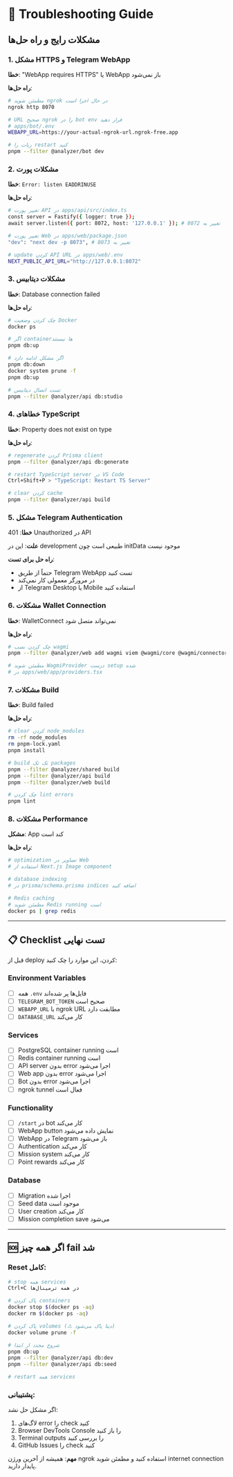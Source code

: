 # 🔧 Troubleshooting Guide

## مشکلات رایج و راه حل‌ها

### 1. مشکل HTTPS و Telegram WebApp

**خطا**: "WebApp requires HTTPS" یا WebApp باز نمی‌شود

**راه حل‌ها**:
```bash
# مطمئن شوید ngrok در حال اجرا است
ngrok http 8070

# URL صحیح ngrok را در bot env قرار دهید
# apps/bot/.env
WEBAPP_URL=https://your-actual-ngrok-url.ngrok-free.app

# ربات را restart کنید
pnpm --filter @analyzer/bot dev
```

### 2. مشکلات پورت

**خطا**: `Error: listen EADDRINUSE`

**راه حل‌ها**:
```bash
# تغییر پورت API در apps/api/src/index.ts
const server = Fastify({ logger: true });
await server.listen({ port: 8072, host: '127.0.0.1' }); # تغییر به 8072

# تغییر پورت Web در apps/web/package.json
"dev": "next dev -p 8073", # تغییر به 8073

# update کردن API URL در apps/web/.env
NEXT_PUBLIC_API_URL="http://127.0.0.1:8072"
```

### 3. مشکلات دیتابیس

**خطا**: Database connection failed

**راه حل‌ها**:
```bash
# چک کردن وضعیت Docker
docker ps

# اگر container‌ها نیستند
pnpm db:up

# اگر مشکل ادامه دارد
pnpm db:down
docker system prune -f
pnpm db:up

# تست اتصال دیتابیس
pnpm --filter @analyzer/api db:studio
```

### 4. خطاهای TypeScript

**خطا**: Property does not exist on type

**راه حل‌ها**:
```bash
# regenerate کردن Prisma client
pnpm --filter @analyzer/api db:generate

# restart TypeScript server در VS Code
Ctrl+Shift+P > "TypeScript: Restart TS Server"

# clear کردن cache
pnpm --filter @analyzer/api build
```

### 5. مشکل Telegram Authentication

**خطا**: 401 Unauthorized در API

**علت**: این در development طبیعی است چون initData موجود نیست

**راه حل برای تست**:
- حتماً از طریق Telegram WebApp تست کنید
- در مرورگر معمولی کار نمی‌کند
- از Telegram Desktop یا Mobile استفاده کنید

### 6. مشکلات Wallet Connection

**خطا**: WalletConnect نمی‌تواند متصل شود

**راه حل‌ها**:
```bash
# چک کردن نصب wagmi
pnpm --filter @analyzer/web add wagmi viem @wagmi/core @wagmi/connectors

# مطمئن شوید WagmiProvider درست setup شده
# در apps/web/app/providers.tsx
```

### 7. مشکلات Build

**خطا**: Build failed

**راه حل‌ها**:
```bash
# clear کردن node_modules
rm -rf node_modules
rm pnpm-lock.yaml
pnpm install

# build تک تک packages
pnpm --filter @analyzer/shared build
pnpm --filter @analyzer/api build  
pnpm --filter @analyzer/web build

# چک کردن lint errors
pnpm lint
```

### 8. مشکلات Performance

**مشکل**: App کند است

**راه حل‌ها**:
```bash
# optimization تصاویر در Web
# استفاده از Next.js Image component

# database indexing
# در prisma/schema.prisma indices اضافه کنید

# Redis caching
# مطمئن شوید Redis running است
docker ps | grep redis
```

---

## 📋 Checklist تست نهایی

قبل از deploy کردن، این موارد را چک کنید:

### Environment Variables
- [ ] همه `.env` فایل‌ها پر شده‌اند
- [ ] `TELEGRAM_BOT_TOKEN` صحیح است
- [ ] `WEBAPP_URL` با ngrok URL مطابقت دارد
- [ ] `DATABASE_URL` کار می‌کند

### Services
- [ ] PostgreSQL container running است
- [ ] Redis container running است  
- [ ] API server بدون error اجرا می‌شود
- [ ] Web app بدون error اجرا می‌شود
- [ ] Bot بدون error اجرا می‌شود
- [ ] ngrok tunnel فعال است

### Functionality
- [ ] `/start` در bot کار می‌کند
- [ ] WebApp button نمایش داده می‌شود
- [ ] WebApp در Telegram باز می‌شود
- [ ] Authentication کار می‌کند
- [ ] Mission system کار می‌کند
- [ ] Point rewards کار می‌کند

### Database
- [ ] Migration اجرا شده
- [ ] Seed data موجود است
- [ ] User creation کار می‌کند
- [ ] Mission completion save می‌شود

---

## 🆘 اگر همه چیز fail شد

### Reset کامل:
```bash
# stop همه services
Ctrl+C در همه ترمینال‌ها

# پاک کردن containers
docker stop $(docker ps -aq)
docker rm $(docker ps -aq)

# پاک کردن volumes (⚠️ دیتا پاک می‌شود)
docker volume prune -f

# شروع مجدد از ابتدا
pnpm db:up
pnpm --filter @analyzer/api db:dev
pnpm --filter @analyzer/api db:seed

# restart همه services
```

### پشتیبانی:
اگر مشکل حل نشد:
1. لاگ‌های error را check کنید
2. Browser DevTools Console را باز کنید
3. Terminal outputs را بررسی کنید
4. GitHub Issues را check کنید

**مهم**: همیشه از آخرین ورژن ngrok استفاده کنید و مطمئن شوید internet connection پایدار دارید.